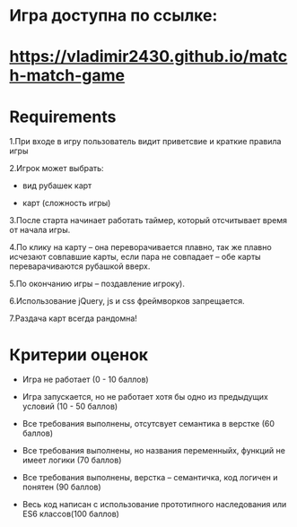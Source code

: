 # Игра доступна по ссылке:
# https://vladimir2430.github.io/match-match-game
# Requirements
1.При входе в игру пользователь видит приветсвие и краткие правила игры

2.Игрок может выбрать:

- вид рубашек карт

- карт (сложность игры)

3.После старта начинает работать таймер, который отсчитывает время от начала игры.

4.По клику на карту – она переворачивается плавно, так же плавно исчезают совпавшие карты, если пара не совпадает – обе карты переварачиваются рубашкой вверх.

5.По окончанию игры – поздавление игроку).

6.Использование jQuery, js и css фреймворков запрещается.

7.Раздача карт всегда рандомна!

# Критерии оценок

- Игра не работает (0 - 10 баллов)

- Игра запускается, но не работает хотя бы одно из предыдущих условий (10 - 50 баллов)

- Все требования выполнены, отсутсвует семантика в верстке (60 баллов)

- Все требования выполнены, но названия переменныйх, функций не имеет логики (70 баллов)

- Все требования выполнены, верстка – семантичка, код логичен и понятен (90 баллов)

- Весь код написан с использование прототипного наследования или ES6 классов(100 баллов)

